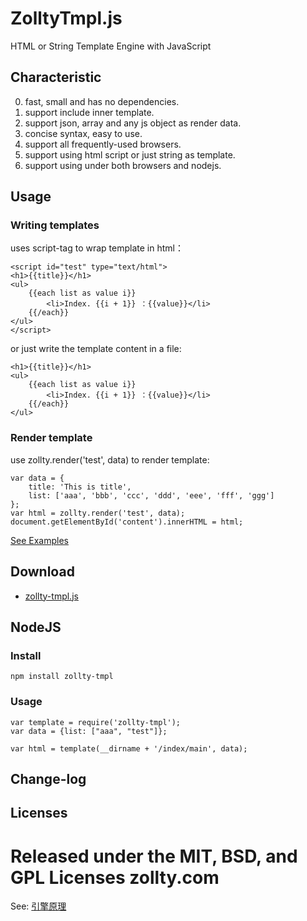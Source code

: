 # ZolltyTmpl.js

HTML or String Template Engine with JavaScript


##	Characteristic

0.  fast, small and has no dependencies.
1.  support include inner template.
2.  support json, array and any js object as render data.
3.  concise syntax, easy to use.
4.  support all frequently-used browsers.
5.  support using html script or just string as template. 
6.  support using under both browsers and nodejs.



## Usage

### Writing templates

uses script-tag to wrap template in html：
	
	<script id="test" type="text/html">
	<h1>{{title}}</h1>
	<ul>
	    {{each list as value i}}
	        <li>Index. {{i + 1}} ：{{value}}</li>
	    {{/each}}
	</ul>
	</script>
	
or just write the template content in a file:

	<h1>{{title}}</h1>
	<ul>
	    {{each list as value i}}
	        <li>Index. {{i + 1}} ：{{value}}</li>
	    {{/each}}
	</ul>
	
### Render template

use zollty.render('test', data) to render template:  

	var data = {
		title: 'This is title',
		list: ['aaa', 'bbb', 'ccc', 'ddd', 'eee', 'fff', 'ggg']
	};
	var html = zollty.render('test', data);
	document.getElementById('content').innerHTML = html;


[See Examples](https://github.com/zollty-org/zollty-tmpl/tree/master/examples/basic-usage.html)


##	Download

* [zollty-tmpl.js](https://raw.github.com/zollty-org/zollty-tmpl/master/dist/latest/zollty-tmpl.js) 


##	NodeJS

###	Install

	npm install zollty-tmpl
	
###	Usage

	var template = require('zollty-tmpl');
	var data = {list: ["aaa", "test"]};
	
	var html = template(__dirname + '/index/main', data);


## Change-log


## Licenses

Released under the MIT, BSD, and GPL Licenses
zollty.com
============

See: [引擎原理](http://krasimirtsonev.com/blog/article/Javascript-template-engine-in-just-20-line)
